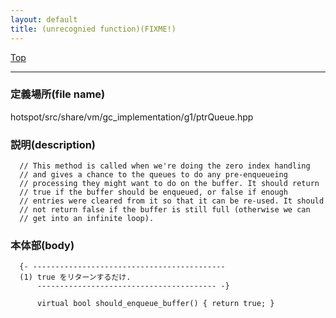 ```yaml
---
layout: default
title: (unrecognied function)(FIXME!)
---
```

[Top](../index.html)

--- 
### 定義場所(file name)
hotspot/src/share/vm/gc_implementation/g1/ptrQueue.hpp
### 説明(description)

```
  // This method is called when we're doing the zero index handling
  // and gives a chance to the queues to do any pre-enqueueing
  // processing they might want to do on the buffer. It should return
  // true if the buffer should be enqueued, or false if enough
  // entries were cleared from it so that it can be re-used. It should
  // not return false if the buffer is still full (otherwise we can
  // get into an infinite loop).
```


### 本体部(body)
```
  {- -------------------------------------------
  (1) true をリターンするだけ.
      ---------------------------------------- -}

	  virtual bool should_enqueue_buffer() { return true; }
	
```


